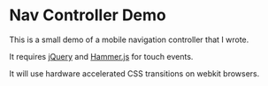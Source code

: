# Nav Controller Demo

This is a small demo of a mobile navigation controller that I wrote.

It requires [jQuery][jq] and [Hammer.js][hammer] for touch events.

It will use hardware accelerated CSS transitions on webkit browsers.

[jq]: http://jquery.com
[hammer]: http://eightmedia.github.com/hammer.js/